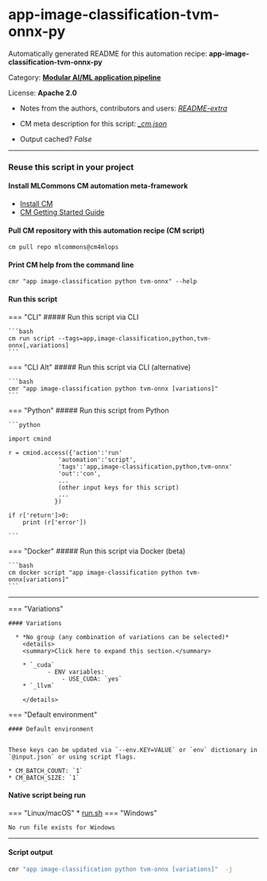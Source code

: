 # app-image-classification-tvm-onnx-py
Automatically generated README for this automation recipe: **app-image-classification-tvm-onnx-py**

Category: **[Modular AI/ML application pipeline](..)**

License: **Apache 2.0**

* Notes from the authors, contributors and users: [*README-extra*](https://github.com/mlcommons/cm4mlops/tree/main/script/app-image-classification-tvm-onnx-py/README-extra.md)

* CM meta description for this script: *[_cm.json](https://github.com/mlcommons/cm4mlops/tree/main/script/app-image-classification-tvm-onnx-py/_cm.json)*
* Output cached? *False*

---
### Reuse this script in your project

#### Install MLCommons CM automation meta-framework

* [Install CM](https://docs.mlcommons.org/ck/install)
* [CM Getting Started Guide](https://docs.mlcommons.org/ck/getting-started/)

#### Pull CM repository with this automation recipe (CM script)

```cm pull repo mlcommons@cm4mlops```

#### Print CM help from the command line

````cmr "app image-classification python tvm-onnx" --help````

#### Run this script

=== "CLI"
    ##### Run this script via CLI

    ```bash
    cm run script --tags=app,image-classification,python,tvm-onnx[,variations] 
    ```
=== "CLI Alt"
    ##### Run this script via CLI (alternative)


    ```bash
    cmr "app image-classification python tvm-onnx [variations]" 
    ```

=== "Python"
    ##### Run this script from Python


    ```python

    import cmind

    r = cmind.access({'action':'run'
                  'automation':'script',
                  'tags':'app,image-classification,python,tvm-onnx'
                  'out':'con',
                  ...
                  (other input keys for this script)
                  ...
                 })

    if r['return']>0:
        print (r['error'])

    ```


=== "Docker"
    ##### Run this script via Docker (beta)

    ```bash
    cm docker script "app image-classification python tvm-onnx[variations]" 
    ```
___

=== "Variations"


    #### Variations

      * *No group (any combination of variations can be selected)*
        <details>
        <summary>Click here to expand this section.</summary>

        * `_cuda`
               - ENV variables:
                   - USE_CUDA: `yes`
        * `_llvm`

        </details>

=== "Default environment"

    #### Default environment


    These keys can be updated via `--env.KEY=VALUE` or `env` dictionary in `@input.json` or using script flags.

    * CM_BATCH_COUNT: `1`
    * CM_BATCH_SIZE: `1`



#### Native script being run
=== "Linux/macOS"
     * [run.sh](https://github.com/mlcommons/cm4mlops/tree/main/script/app-image-classification-tvm-onnx-py/run.sh)
=== "Windows"

    No run file exists for Windows
___
#### Script output
```bash
cmr "app image-classification python tvm-onnx [variations]"  -j
```